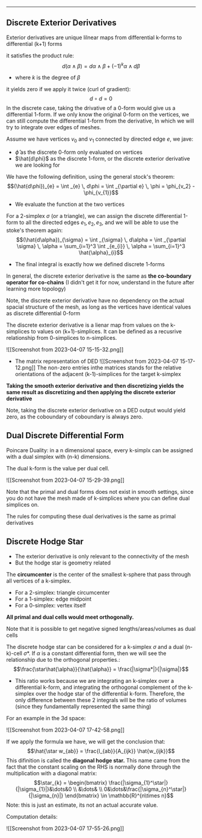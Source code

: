 ----
## Discrete Exterior Derivatives

Exterior derivatives are unique lilnear maps from differential k-forms to differential (k+1) forms

it satisfies the product rule:
$$d(\alpha\land \beta) = d\alpha \land \beta +(-1)^k \alpha \land d\beta$$
- where $k$ is the degree of $\beta$

it yields zero if we apply it twice (curl of gradient):
$$d \circ d = 0$$
In the discrete case, taking the drivative of a 0-form would give us a differential 1-form. If we only know the original 0-form on the vertices, we can still compute the differential 1-form from the derivative, In which we will try to integrate over edges of meshes.

Assume we have vertices $v_{0}$ and $v_1$ connected by directed edge $e$, we jave:

- $\hat{\phi}$ as the discrete 0-form only evaluated on vertices
- $\hat{d\phi}$ as the discrete 1-form, or the discrete exterior derivative we are looking for

We have the following definition, using the general stock's theorem:
$$(\hat{d\phi})_{e} = \int _{e} \, d\phi = \int _{\partial e} \, \phi = \phi_{v_2} - \phi_{v_{1}}$$
- We evaluate the function at the two vertices

For a 2-simplex $\sigma$ (or a triangle), we can assign the discrete differential 1-form to all the directed edges $e_{1},e_{2},e_{3}$,  and we will be able to use the stoke's theorem again:
$$(\hat{d\alpha})_{\sigma} = \int _{\sigma} \, d\alpha = \int _{\partial \sigma} \, \alpha  = \sum_{i=1}^3 \int _{e_{i}} \, \alpha = \sum_{i=1}^3 \hat{\alpha}_{i}$$
- The final integral is exactly how we defined discrete 1-forms

ln general, the discrete exterior derivative is the same as **the co-boundary operator for co-chains** (I didn't get it for now, understand in the future after learning more topology)

Note, the discrete exterior derivative have no dependency on the actual spacial structure of the mesh, as long as the vertices have identical values as discrete differential 0-form

The discrete exterior derivative is a lienar map from values on the k-simplices to values on (k+1)-simplices. It can be defined as a recusrive relationship from 0-simplices to n-simplices. 

![[Screenshot from 2023-04-07 15-15-32.png]]
- The matrix representation of DED
![[Screenshot from 2023-04-07 15-17-12.png]]
The non-zero entries inthe matrices stands for the relative orientations of the adjacent (k-1)-simplices for the target k-simplex

**Taking the smooth exterior derivative and then discretizing yields the same result as discretizing and then applying the discrete exterior derivative**

Note, taking the discrete exterior derivative on a DED output would yield zero, as the coboundary of coboundary is always zero.

## Dual Discrete Differential Form

Poincare Duality: in a n dimensional space, every k-simplx can be assigned with a dual simplex with (n-k) dimensions. 

The dual k-form is the value per dual cell.

![[Screenshot from 2023-04-07 15-29-39.png]]

Note that the primal and dual forms does not exist in smooth settings, since you do not have the mesh made of k-simplices where you can define dual simplices on.

The rules for computing these dual derivatives is the same as primal derivatives

## Discrete Hodge Star

- The exterior derivative is only relevant to the connectivity of the mesh
- But the hodge star is geometry related

The **circumcenter** is the center of the smallest k-sphere that pass through all vertices of a k-simplex.

- For a 2-simplex: triangle circumcenter
- For a 1-simplex: edge midpoint
- For a 0-simplex: vertex itself

**All primal and dual cells would meet orthogonally.**

Note that it is possible to get negative signed lengths/areas/volumes as dual cells

The discrete hodge star can be considered for a k-simplex $\sigma$ and a dual (n-k)-cell $\sigma*$. If $\alpha$ is a constant differential form, then we will see the relationship due to the orthogonal properties.:
$$\frac{\star\hat{\alpha}}{\hat{\alpha}} = \frac{|\sigma*|}{|\sigma|}$$
- This ratio works because we are integrating an k-simplex over a differential k-form, and integrating the orthogonal complement of the k-simplex over the hodge star of the differential k-form. Therefore, the only difference between these 2 integrals will be the ratio of volumes (since they fundamentally represented the same thing)

For an example in the 3d space: 

![[Screenshot from 2023-04-07 17-42-58.png]]

If we apply the formula we have, we will get the conclusion that:
$$\hat{\star w_{ab}} = \frac{l_{ab}}{A_{ijk}} \hat{w_{ijk}}$$
This difinition is called the **diagonal hodge star.** This name came from the fact that the constant scaling on the RHS is normally done through the multiplication with a diagonal matrix:$$\star_{k} = \begin{bmatrix}
\frac{|\sigma_{1}^\star|}{|\sigma_{1}|}&\dots&0 \\
&\dots& \\
0&\dots&\frac{|\sigma_{n}^\star|}{|\sigma_{n}|}
\end{bmatrix} \in \mathbb{R}^{n\times n}$$ Note: this is just an estimate, its not an actual accurate value.

Computation details:

![[Screenshot from 2023-04-07 17-55-26.png]]